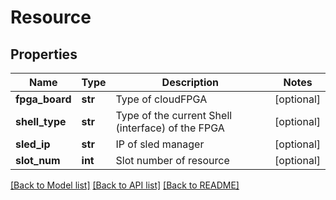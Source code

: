 # Resource

## Properties
Name | Type | Description | Notes
------------ | ------------- | ------------- | -------------
**fpga_board** | **str** | Type of cloudFPGA | [optional] 
**shell_type** | **str** | Type of the current Shell (interface) of the FPGA | [optional] 
**sled_ip** | **str** | IP of sled manager | [optional] 
**slot_num** | **int** | Slot number of resource | [optional] 

[[Back to Model list]](../README.md#documentation-for-models) [[Back to API list]](../README.md#documentation-for-api-endpoints) [[Back to README]](../README.md)

